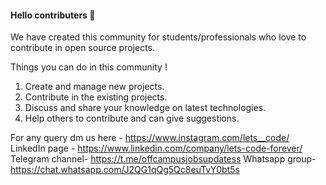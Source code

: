 
#### Hello contributers 👋

We have created this community for students/professionals who love to contribute in open source projects. 

Things you can do in this community !

1. Create and manage new projects. <br>
2. Contribute in the existing projects.<br>
3. Discuss and share your knowledge on latest technologies.<br>
4. Help others to contribute and can give suggestions.<br>

For any query dm us here - https://www.instagram.com/lets__code/ <br> 
LinkedIn page - https://www.linkedin.com/company/lets-code-forever/ <br>
Telegram channel- https://t.me/offcampusjobsupdatess
Whatsapp group- https://chat.whatsapp.com/J2QG1qQg5Qc8euTvY0bt5s
